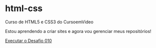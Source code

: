 # html-css
Curso de HTML5 e CSS3 do CursoemVideo

Estou aprendendo a criar sites e agora vou gerenciar meus repositórios!
 
<a href="https://gabrielmarquesr.github.io/html-css/desafios/d010/android.html"> Executar o Desafio 010
